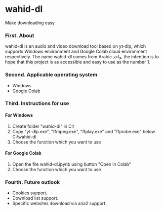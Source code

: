 # wahid-dl
Make downloading easy

### First. About
wahid-dl is an audio and video download tool based on yt-dlp, which supports Windows environment and Google Colab cloud environment respectively.
The name wahid-dl comes from Arabic واحد, the intention is to hope that this project is as accessible and easy to use as the number 1.

### Second. Applicable operating system
* Windows
* Google Colab

### Third. Instructions for use
#### For Windows
1. Create folder "wahid-dl" in C:\
2. Copy "yt-dlp.exe", "ffmpeg.exe", "ffplay.exe" and "ffprobe.exe" below C:\wahid-dl
3. Choose the function which you want to use

#### For Google Colab
1. Open the file wahid-dl.ipynb using button "Open in Colab"
2. Choose the function which you want to use

### Fourth. Future outlook
* Cookies support.
* Download list support.
* Specific websites download via aria2 support.
